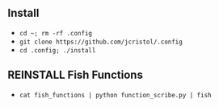 ## Install
- `cd ~; rm -rf .config`
- `git clone https://github.com/jcristol/.config`
- `cd .config; ./install`

## REINSTALL Fish Functions
- `cat fish_functions | python function_scribe.py | fish`
